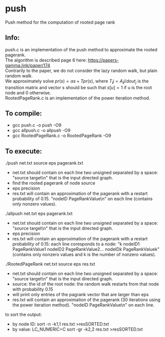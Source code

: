 # push
Push method for the computation of rooted page rank

## Info:
push.c is an implementation of the push method to approximate the rooted pagerank.  
The algorithm is described page 6 here: https://papers-gamma.link/paper/174  
Contrarily to the paper, we do not consider the lazy random walk, but plain random walk.  
We approximately solve $pr(s)=\alpha s + T pr(s)$, where $T_ij=A_ij/dout_j$ is the transition matrix and vector s should be such that $s[u]=1$ if u is the root node and 0 otherwise.  
RootedPageRank.c is an implementation of the power iteration method.

## To compile:
- gcc push.c -o push -O9
- gcc allpush.c -o allpush -O9
- gcc RootedPageRank.c -o RootedPageRank -O9


## To execute:

./push net.txt source eps pagerank.txt
- net.txt should contain on each line two unsigned separated by a space: "source target\n" that is the input directed graph.
- find the rooted pagerank of node source
- eps precision
- res.txt will contain an approximation of the pagerank with a restart probability of 0.15. "nodeID PageRankValue\n" on each line (contains only nonzero values).

./allpush net.txt eps pagerank.txt
- net.txt should contain on each line two unsigned separated by a space: "source target\n" that is the input directed graph.
- eps precision
- res.txt will contain an approximation of the pagerank with a restart probability of 0.15: each line coresponds to a node: "k nodeID1 PageRankValue1 nodeID2 PageRankValue2... nodeIDk PageRankValuek" (contains only nonzero values and k is the number of nonzero values).


./RootedPageRank net.txt source eps res.txt
- net.txt should contain on each line two unsigned separated by a space: "source target\n" that is the input directed graph.
- source: the id of the root node: the random walk restarts from that node with probability 0.15
- will print only entries of the pagrank vector that are larger than eps
- res.txt will contain an approximation of the pagerank (30 iterations using the power iteration method). "nodeID PageRankValue\n" on each line.

to sort the output:
- by node ID: sort -n -k1,1 res.txt >resSORTED.txt
- by value: LC_NUMERIC=C sort -gr -k2,2 res.txt >resSORTED.txt
